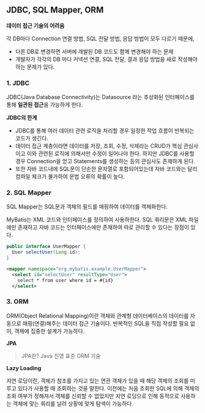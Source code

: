 ## JDBC, SQL Mapper, ORM

**데이터 접근 기술의 어려움**

각 DB마다 Connection 연결 방법, SQL 전달 방법, 응답 방법이 모두 다르기 때문에,

- 다른 DB로 변경하면 서버에 개발된 DB 코드도 함께 변경해야 하는 문제
- 개발자가 각각의 DB 마다 커넥션 연결, SQL 전달, 결과 응답 방법을 새로 작성해야 하는 문제가 있다.

### 1. JDBC

JDBC(Java Database Connectivity)는 Datasource 라는 추상화된 인터페이스를 통해 **일관된 접근**을 가능하게 한다.

**JDBC의 한계**

- JDBC를 통해 여러 데이터 관련 로직을 처리할 경우 일정한 작업 흐름이 반복되는 코드가 생긴다. 
- 데이터 접근 계층이라면 데이터를 저장, 조회, 수정, 삭제라는 CRUD가 핵심 관심사이고 이와 관련된 로직에 의해서만 수정이 일어나야 한다. 하지만 JDBC를 사용할 경우 Connection을 얻고 Statements를 생성하는 등의 관심사도 존재하게 된다. 
- 또한 자바 코드내에 SQL문이 단순한 문자열로 포함되어있는데 자바 코드와는 달리 컴파일 체크가 불가하여 문법 오류의 확률이 높다.

### 2. SQL Mapper

SQL Mapper는 SQL문과 객체의 필드를 매핑하여 데이터를 객체화한다.

MyBatis는 XML 코드와 인터페이스를 정의하여 사용하한다. SQL 쿼리문은 XML 파일에만 존재하고 자바 코드는 인터페이스에만 존재하여 따로 관리할 수 있다는 장점이 있다.

```java
public interface UserMapper {
  User selectUser(Long id);
}
```

```xml
<mapper namespace="org.mybatis.example.UserMapper">
  <select id="selectUser" resultType="User">
    select * from user where id = #{id}
  </select>
```

### 3. ORM

ORM(Object Relational Mapping)이란 객체와 관계형 데이터베이스의 데이터를 자동으로 매핑(연결)해주는 데이터 접근 기술이다. 반복적인 SQL을 직접 작성할 필요 없이, 객체에 집중한 설계가 가능하다.

**JPA**

> JPA란? Java 진영 표준 ORM 기술

**Lazy Loading**

지연 로딩이란, 객체가 참조를 가지고 있는 연관 객체가 있을 때 해당 객체의 조회를 미루고 있다가 사용할 때 조회하는 것을 말한다. 이전에는 처음 조회한 SQL에 의해 객체의 조회 여부가 정해져서 객체를 신뢰할 수 없었지만 지연 로딩으로 인해 동적으로 사용하는 객체에 맞는 쿼리를 날려 상황에 맞게 탐색이 가능하다.
